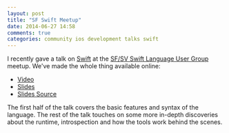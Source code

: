 ```yaml
---
layout: post
title: "SF Swift Meetup"
date: 2014-06-27 14:58
comments: true
categories: community ios development talks swift
---
```

I recently gave a talk on [Swift] at the [SF/SV Swift Language User Group][slug] meetup. We've made the whole thing available online:

* [Video](http://realm.io/news/swift-unchartered-territory-swift-intro-and-internals)
* [Slides](https://speakerdeck.com/jpsim/swift-uncharted-territory)
* [Slides Source](https://github.com/jpsim/talks)

The first half of the talk covers the basic features and syntax of the language. The rest of the talk touches on some more in-depth discoveries about the runtime, introspection and how the tools work behind the scenes.

[Swift]: https://developer.apple.com/swift
[slug]: http://www.meetup.com/swift-language
